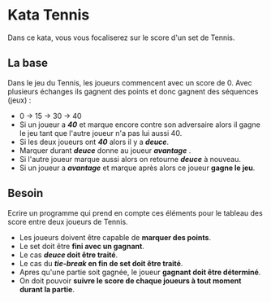 # Kata Tennis

Dans ce kata, vous vous focaliserez sur le score d'un set de Tennis.

## La base
Dans le jeu du Tennis, les joueurs commencent avec un score de 0. Avec plusieurs échanges ils gagnent des points et donc gagnent des séquences (jeux) : 
* 0 -> 15 -> 30 -> 40
* Si un joueur a *__40__* et marque encore contre son adversaire alors il gagne le jeu tant que l'autre joueur n'a pas lui aussi 40.
* Si les deux joueurs ont *__40__* alors il y a *__deuce__*. 
 * Marquer durant *__deuce__* donne au joueur *__avantage__* . 
 * Si l'autre joueur marque aussi alors on retourne *__deuce__* à nouveau. 
 * Si un joueur a *__avantage__* et marque après alors ce joueur __gagne le jeu__.
 
## Besoin
Ecrire un programme qui prend en compte ces éléments pour le tableau des score entre deux joueurs de Tennis.
* Les joueurs doivent être capable de __marquer des points__.
* Le set doit être __fini avec un gagnant__.
* Le cas __*deuce* doit être traité__.
* Le cas du __*tie-break* en fin de set doit être traité__.
* Apres qu'une partie soit gagnée, le joueur __gagnant doit être déterminé__.
* On doit pouvoir __suivre le score de chaque joueurs à tout moment durant la partie__.
